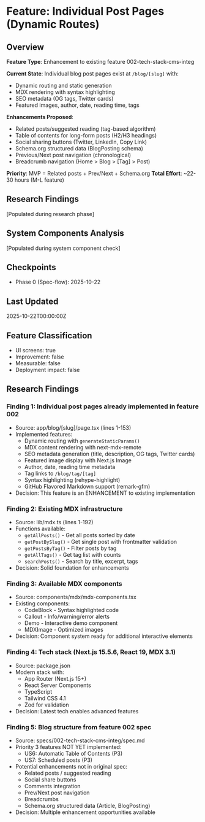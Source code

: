 # Feature: Individual Post Pages (Dynamic Routes)

## Overview

**Feature Type**: Enhancement to existing feature 002-tech-stack-cms-integ

**Current State**: Individual blog post pages exist at `/blog/[slug]` with:
- Dynamic routing and static generation
- MDX rendering with syntax highlighting
- SEO metadata (OG tags, Twitter cards)
- Featured images, author, date, reading time, tags

**Enhancements Proposed**:
- Related posts/suggested reading (tag-based algorithm)
- Table of contents for long-form posts (H2/H3 headings)
- Social sharing buttons (Twitter, LinkedIn, Copy Link)
- Schema.org structured data (BlogPosting schema)
- Previous/Next post navigation (chronological)
- Breadcrumb navigation (Home > Blog > [Tag] > Post)

**Priority**: MVP = Related posts + Prev/Next + Schema.org
**Total Effort**: ~22-30 hours (M-L feature)

## Research Findings
[Populated during research phase]

## System Components Analysis
[Populated during system component check]

## Checkpoints
- Phase 0 (Spec-flow): 2025-10-22

## Last Updated
2025-10-22T00:00:00Z

## Feature Classification
- UI screens: true
- Improvement: false
- Measurable: false
- Deployment impact: false

## Research Findings

### Finding 1: Individual post pages already implemented in feature 002
- Source: app/blog/[slug]/page.tsx (lines 1-153)
- Implemented features:
  - Dynamic routing with `generateStaticParams()`
  - MDX content rendering with next-mdx-remote
  - SEO metadata generation (title, description, OG tags, Twitter cards)
  - Featured image display with Next.js Image
  - Author, date, reading time metadata
  - Tag links to `/blog/tag/[tag]`
  - Syntax highlighting (rehype-highlight)
  - GitHub Flavored Markdown support (remark-gfm)
- Decision: This feature is an ENHANCEMENT to existing implementation

### Finding 2: Existing MDX infrastructure
- Source: lib/mdx.ts (lines 1-192)
- Functions available:
  - `getAllPosts()` - Get all posts sorted by date
  - `getPostBySlug()` - Get single post with frontmatter validation
  - `getPostsByTag()` - Filter posts by tag
  - `getAllTags()` - Get tag list with counts
  - `searchPosts()` - Search by title, excerpt, tags
- Decision: Solid foundation for enhancements

### Finding 3: Available MDX components
- Source: components/mdx/mdx-components.tsx
- Existing components:
  - CodeBlock - Syntax highlighted code
  - Callout - Info/warning/error alerts
  - Demo - Interactive demo component
  - MDXImage - Optimized images
- Decision: Component system ready for additional interactive elements

### Finding 4: Tech stack (Next.js 15.5.6, React 19, MDX 3.1)
- Source: package.json
- Modern stack with:
  - App Router (Next.js 15+)
  - React Server Components
  - TypeScript
  - Tailwind CSS 4.1
  - Zod for validation
- Decision: Latest tech enables advanced features

### Finding 5: Blog structure from feature 002 spec
- Source: specs/002-tech-stack-cms-integ/spec.md
- Priority 3 features NOT YET implemented:
  - US6: Automatic Table of Contents (P3)
  - US7: Scheduled posts (P3)
- Potential enhancements not in original spec:
  - Related posts / suggested reading
  - Social share buttons
  - Comments integration
  - Prev/Next post navigation
  - Breadcrumbs
  - Schema.org structured data (Article, BlogPosting)
- Decision: Multiple enhancement opportunities available
